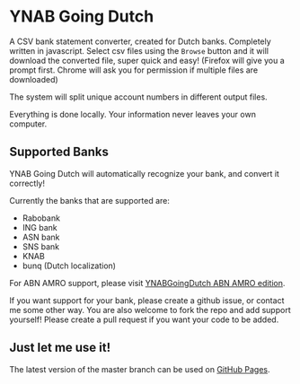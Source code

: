 # YNAB Going Dutch

A CSV bank statement converter, created for Dutch banks. Completely written in javascript.
Select csv files using the `Browse` button and it will download the converted file, super quick and easy! (Firefox will give you a prompt first. Chrome will ask you for permission if multiple files are downloaded)

The system will split unique account numbers in different output files.

Everything is done locally. Your information never leaves your own computer.

## Supported Banks
YNAB Going Dutch will automatically recognize your bank, and convert it correctly!

Currently the banks that are supported are:
 - Rabobank
 - ING bank
 - ASN bank
 - SNS bank
 - KNAB
 - bunq (Dutch localization)
 
For ABN AMRO support, please visit [YNABGoingDutch ABN AMRO edition](https://github.com/danielswrath/YNABGoingDutch-ABN-edition).

 If you want support for your bank, please create a github issue, or contact me some other way.
 You are also welcome to fork the repo and add support yourself! Please create a pull request if you want your code to be added.

## Just let me use it!
The latest version of the master branch can be used on [GitHub Pages](https://danielswrath.github.io/YNABGoingDutch). 

